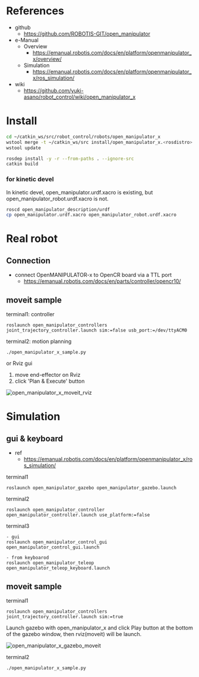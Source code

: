 # References
- github
  - https://github.com/ROBOTIS-GIT/open_manipulator
- e-Manual
  - Overview 
    - https://emanual.robotis.com/docs/en/platform/openmanipulator_x/overview/
  - Simulation
    - https://emanual.robotis.com/docs/en/platform/openmanipulator_x/ros_simulation/
- wiki
  - https://github.com/yuki-asano/robot_control/wiki/open_manipulator_x

# Install

```bash
cd ~/catkin_ws/src/robot_control/robots/open_manipulator_x
wstool merge -t ~/catkin_ws/src install/open_manipulator_x.<rosdistro>.rosinstall
wstool update

rosdep install -y -r --from-paths . --ignore-src
catkin build
```

### for kinetic devel  
In kinetic devel, open_manipulator.urdf.xacro is existing, but open_manipulator_robot.urdf.xacro is not.
  
```bash
roscd open_manipulator_description/urdf
cp open_manipulator.urdf.xacro open_manipulator_robot.urdf.xacro
```

# Real robot
## Connection
- connect OpenMANIPULATOR-x to OpenCR board via a TTL port
  - https://emanual.robotis.com/docs/en/parts/controller/opencr10/

## moveit sample
terminal1: controller
```
roslaunch open_manipulator_controllers joint_trajectory_controller.launch sim:=false usb_port:=/dev/ttyACM0 
```

terminal2: motion planning
```
./open_manipulator_x_sample.py
```

or Rviz gui
1. move end-effector on Rviz
2. click 'Plan & Execute' button

![open_manipulator_x_moveit_rviz](https://github.com/yuki-asano/robot_control/assets/6872136/ea43dcf3-9f9c-4a18-8a5b-95b14bb3e293)

# Simulation
## gui & keyboard
- ref
  - https://emanual.robotis.com/docs/en/platform/openmanipulator_x/ros_simulation/

terminal1
```
roslaunch open_manipulator_gazebo open_manipulator_gazebo.launch
```

terminal2
```
roslaunch open_manipulator_controller open_manipulator_controller.launch use_platform:=false
```

terminal3
```
- gui
roslaunch open_manipulator_control_gui open_manipulator_control_gui.launch

- from keyboarod
roslaunch open_manipulator_teleop open_manipulator_teleop_keyboard.launch
```

## moveit sample
terminal1
```
roslaunch open_manipulator_controllers joint_trajectory_controller.launch sim:=true
```
Launch gazebo with open_manipulator_x and click Play button at the bottom of the gazebo window, then rviz(moveit) will be launch.

![open_manipulator_x_gazebo_moveit](https://github.com/yuki-asano/robot_control/assets/6872136/6e74b95e-f828-4c7d-ae18-74f4aa3a7d08)


terminal2
```
./open_manipulator_x_sample.py
```
